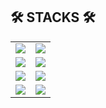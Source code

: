 
 

## 🛠 STACKS 🛠
<table>
  <tr>
    <td><img src="https://img.shields.io/badge/Python-3776AB?style=flat-square&logo=python&logoColor=white"></td>
    <td><img src="https://img.shields.io/badge/MySQL-4479A1?style=flat-square&logo=mysql&logoColor=white"></td>
  </tr>
  <tr>
    <td><img src="https://img.shields.io/badge/Tableau-E97627?style=flat-square&logo=tableau&logoColor=white"></td>
    <td><img src="https://img.shields.io/badge/HTML-E34F26?style=flat-square&logo=html5&logoColor=white"></td>
  </tr>
  <tr>
    <td><img src="https://img.shields.io/badge/SciKitLearn-F7931E?style=flat-square&logo=scikit-learn&logoColor=white"></td>
    <td><img src="https://img.shields.io/badge/A:B Testing-4285F4?style=flat-square&logo=testinglibrary&logoColor=white"></td>
  </tr>
  <tr>
    <td><img src="https://img.shields.io/badge/GitHub-181717?style=flat-square&logo=github&logoColor=white"></td>
    <td><img src="https://img.shields.io/badge/Selenium-43B02A?style=flat-square&logo=selenium&logoColor=white"></td>
  </tr>
</table>

